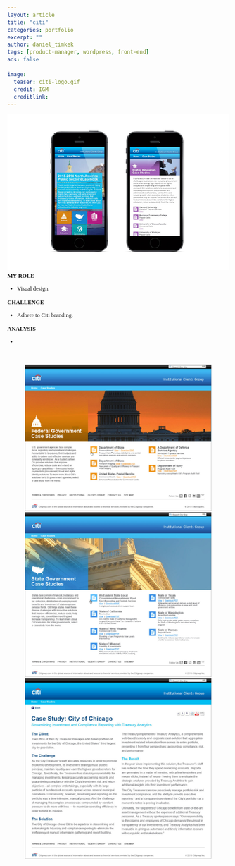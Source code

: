```yaml
---
layout: article
title: "citi"
categories: portfolio
excerpt: ""
author: daniel_timkek
tags: [product-manager, wordpress, front-end]
ads: false

image:
  teaser: citi-logo.gif
  credit: IGM
  creditlink: 
---
```

<div style="width:100%; overflow: auto;">
	<div class="top-image"><img src="../../images/Citi-home.jpg"></div>

<div class="desc"><span style="font-family: adelle-sans; font-size: 13px; font-weight:600;">MY ROLE</span><br>
<ul style="font-family: adelle-sans; font-size: 13px; font-weight:500;">
<li style="font-family: adelle-sans; font-size: 13px; font-weight:500;">Visual design.</li>
</ul>
<span style="font-family: adelle-sans; font-size: 13px; font-weight:600;">CHALLENGE</span>
<ul style="font-family: adelle-sans; font-size: 13px; font-weight:500;">
<li style="font-family: adelle-sans; font-size: 13px; font-weight:500;">Adhere to Citi branding.</li>
</ul>
<span style="font-family: adelle-sans; font-size: 13px; font-weight:600;">ANALYSIS</span>
<ul style="font-family: adelle-sans; font-size: 13px; font-weight:500;">
<li style="font-family: adelle-sans; font-size: 13px; font-weight:500;"></li>
</ul>
</div>
</div>
<br>
<figure>
     <img src="../../images/citi_desktopA.jpg" alt="desktop3">
     <img src="../../images/citi_desktopB.jpg" alt="desktop3">
     <img src="../../images/citi_desktopC.jpg" alt="desktop3">
</figure>